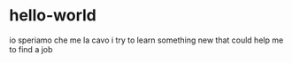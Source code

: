 # hello-world
io speriamo che me la cavo
i try to learn something new that could help me to find a job
